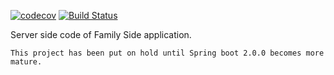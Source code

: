 [![codecov](https://codecov.io/gh/Hazem-Ben-Khalfallah/familySide-server/branch/master/graph/badge.svg)](https://codecov.io/gh/Hazem-Ben-Khalfallah/familySide-server)
[![Build Status](https://travis-ci.org/Hazem-Ben-Khalfallah/familySide-server.svg?branch=master)](https://travis-ci.org/Hazem-Ben-Khalfallah/familySide-server)

Server side code of Family Side application. 

`This project has been put on hold until Spring boot 2.0.0 becomes more mature.`